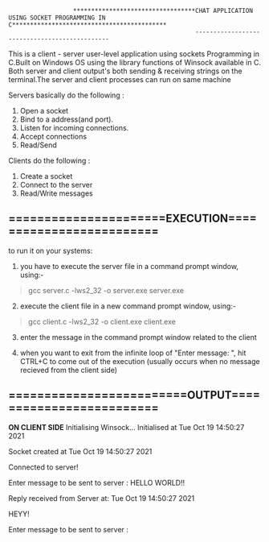                       **********************************CHAT APPLICATION USING SOCKET PROGRAMMING IN C*******************************************
                                                        ----------------------------------------------
                                                        
                                                        
                                                        
 This is a client - server user-level application using sockets Programming in C.Built on Windows OS using the library functions of Winsock available in C.
 Both server and client output's both sending & receiving strings on the terminal.The server and client processes can run on same machine
 
 Servers basically do the following :

1. Open a socket
2. Bind to a address(and port).
3. Listen for incoming connections.
4. Accept connections
5. Read/Send

Clients do the following :
1. Create a socket
2. Connect to the server
3. Read/Write messages
                                                        
======================EXECUTION=========================
--------------------------------------------------------
to run it on your systems:

1. you have to execute the server file in a command prompt window, using:-
>gcc server.c -lws2_32 -o server.exe
>server.exe

2. execute the client file in a new command prompt window, using:-
>gcc client.c -lws2_32 -o client.exe
>client.exe 

3. enter the message in the command prompt window related to the client

4. when you want to exit from the infinite loop of "Enter message: ", hit CTRL+C to come out of the execution (usually occurs when no message recieved from the client side)

=========================OUTPUT=========================
--------------------------------------------------------
**ON CLIENT SIDE**
Initialising Winsock...
Initialised at Tue Oct 19 14:50:27 2021


Socket created at Tue Oct 19 14:50:27 2021



Connected to server!

Enter message to be sent to server :
HELLO WORLD!!

Reply received from Server at: Tue Oct 19 14:50:27 2021

HEYY!

Enter message to be sent to server :
